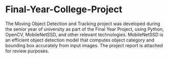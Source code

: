 # Final-Year-College-Project
  The Moving Object Detection and Tracking project was developed during the senior year of university as part of the Final Year Project, using Python,  
  OpenCV, MobileNetSSD, and other relevant technologies. MobileNetSSD is an efficient object detection model that computes object category and bounding box 
  accurately from input images. The project report is attached for review purposes. 
